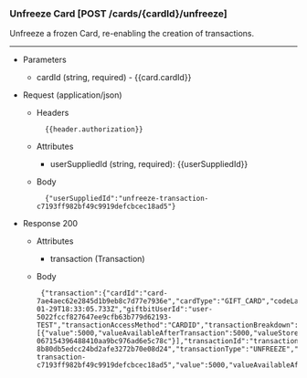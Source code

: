 ### Unfreeze Card [POST /cards/{cardId}/unfreeze]
Unfreeze a frozen Card, re-enabling the creation of transactions.

---
+ Parameters
    + cardId (string, required) - {{card.cardId}}

+ Request (application/json)
    + Headers
    
            {{header.authorization}}

    + Attributes
        + userSuppliedId (string, required): {{userSuppliedId}}
   
    + Body 
    
            {"userSuppliedId":"unfreeze-transaction-c7193ff982bf49c9919defcbcec18ad5"}
    
+ Response 200
    + Attributes
        + transaction (Transaction)

    + Body

           {"transaction":{"cardId":"card-7ae4aec62e2845d1b9eb8c7d77e7936e","cardType":"GIFT_CARD","codeLastFour":"268N","currency":"USD","dateCreated":"2018-01-29T18:33:05.733Z","giftbitUserId":"user-5022fccf827647ee9cfb63b779d62193-TEST","transactionAccessMethod":"CARDID","transactionBreakdown":[{"value":5000,"valueAvailableAfterTransaction":5000,"valueStoreId":"value-067154396488410aa9bc976ad6e5c78c"}],"transactionId":"transaction-8b80db5edcc24bd2afe3272b70e08d24","transactionType":"UNFREEZE","userSuppliedId":"unfreeze-transaction-c7193ff982bf49c9919defcbcec18ad5","value":5000,"valueAvailableAfterTransaction":5000}}
